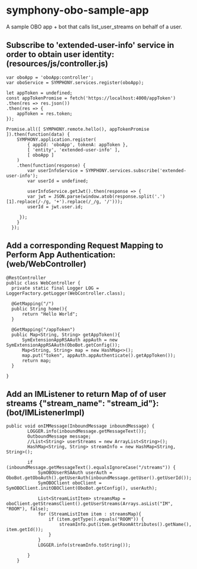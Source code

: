 # symphony-obo-sample-app
A sample OBO app + bot that calls list_user_streams on behalf of a user.

## Subscribe to 'extended-user-info' service in order to obtain user identity: (resources/js/controller.js)

```
var oboApp = 'oboApp:controller';
var oboService = SYMPHONY.services.register(oboApp);

let appToken = undefined;
const appTokenPromise = fetch('https://localhost:4000/appToken')
.then(res => res.json())
.then(res => {
    appToken = res.token;
});

Promise.all([ SYMPHONY.remote.hello(), appTokenPromise ]).then(function(data) {
    SYMPHONY.application.register(
        { appId: 'oboApp', tokenA: appToken },
        [ 'entity', 'extended-user-info' ],
        [ oboApp ]
    )
    .then(function(response) {
        var userInfoService = SYMPHONY.services.subscribe('extended-user-info');
        var userId = undefined;

        userInfoService.getJwt().then(response => {
        var jwt = JSON.parse(window.atob(response.split('.')[1].replace(/-/g, '+').replace(/_/g, '/')));
        userId = jwt.user.id;

     });
    }
  });
  ```
  ## Add a corresponding Request Mapping to Perform App Authentication: (web/WebController)
  ```
  @RestController
  public class WebController {
    private static final Logger LOG = LoggerFactory.getLogger(WebController.class);

    @GetMapping("/")
    public String home(){
        return "Hello World";
    }

    @GetMapping("/appToken")
    public Map<String, String> getAppToken(){
        SymExtensionAppRSAAuth appAuth = new SymExtensionAppRSAAuth(OboBot.getConfig());
        Map<String, String> map = new HashMap<>();
        map.put("token", appAuth.appAuthenticate().getAppToken());
        return map;
    }

}
```

## Add an IMListener to return Map of of user streams {"stream_name": "stream_id"}: (bot/IMListenerImpl)

```
public void onIMMessage(InboundMessage inboundMessage) {
        LOGGER.info(inboundMessage.getMessageText());
        OutboundMessage message;
        //List<String> userStreams = new ArrayList<String>();
        HashMap<String, String> streamInfo = new HashMap<String, String>();

        if (inboundMessage.getMessageText().equalsIgnoreCase("/streams")) {
            SymOBOUserRSAAuth userAuth = OboBot.getOboAuth().getUserAuth(inboundMessage.getUser().getUserId());
            SymOBOClient oboClient = SymOBOClient.initOBOClient(OboBot.getConfig(), userAuth);

            List<StreamListItem> streamsMap = oboClient.getStreamsClient().getUserStreams(Arrays.asList("IM", "ROOM"), false);
            for (StreamListItem item : streamsMap){
                if (item.getType().equals("ROOM")) {
                    streamInfo.put(item.getRoomAttributes().getName(), item.getId());
                }
            }
            LOGGER.info(streamInfo.toString());

        }
    }
```
